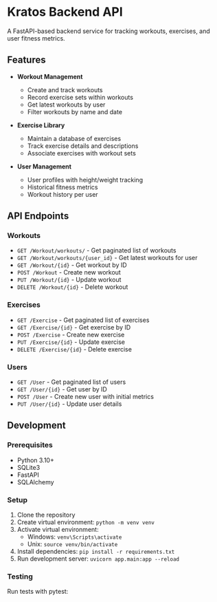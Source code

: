 # Kratos Backend API

A FastAPI-based backend service for tracking workouts, exercises, and user fitness metrics.

## Features

- **Workout Management**
  - Create and track workouts
  - Record exercise sets within workouts
  - Get latest workouts by user
  - Filter workouts by name and date

- **Exercise Library**
  - Maintain a database of exercises
  - Track exercise details and descriptions
  - Associate exercises with workout sets

- **User Management**
  - User profiles with height/weight tracking
  - Historical fitness metrics
  - Workout history per user

## API Endpoints

### Workouts
- `GET /Workout/workouts/` - Get paginated list of workouts
- `GET /Workout/workouts/{user_id}` - Get latest workouts for user
- `GET /Workout/{id}` - Get workout by ID
- `POST /Workout` - Create new workout
- `PUT /Workout/{id}` - Update workout
- `DELETE /Workout/{id}` - Delete workout

### Exercises
- `GET /Exercise` - Get paginated list of exercises
- `GET /Exercise/{id}` - Get exercise by ID
- `POST /Exercise` - Create new exercise
- `PUT /Exercise/{id}` - Update exercise
- `DELETE /Exercise/{id}` - Delete exercise

### Users
- `GET /User` - Get paginated list of users
- `GET /User/{id}` - Get user by ID
- `POST /User` - Create new user with initial metrics
- `PUT /User/{id}` - Update user details

## Development

### Prerequisites
- Python 3.10+
- SQLite3
- FastAPI
- SQLAlchemy

### Setup
1. Clone the repository
2. Create virtual environment: `python -m venv venv`
3. Activate virtual environment:
   - Windows: `venv\Scripts\activate`
   - Unix: `source venv/bin/activate`
4. Install dependencies: `pip install -r requirements.txt`
5. Run development server: `uvicorn app.main:app --reload`

### Testing
Run tests with pytest: